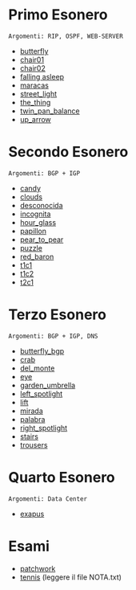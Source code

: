 # Primo Esonero
```Argomenti: RIP, OSPF, WEB-SERVER```
- [butterfly](./butterfly/)
- [chair01](./chair01/)
- [chair02](./chair02/)
- [falling asleep](./falling_asleep/)
- [maracas](./maracas/)
- [street_light](./street_light/)
- [the_thing](./the_thing/)
- [twin_pan_balance](./twin_pan_balance/)
- [up_arrow](./up_arrow/)
# Secondo Esonero
```Argomenti: BGP + IGP```
- [candy](./candy/)
- [clouds](./clouds/)
- [desconocida](./desconocida/)
- [incognita](./incognita/)
- [hour_glass](./hour_glass/)
- [papillon](./papillon/)
- [pear_to_pear](./pear_to_pear/)
- [puzzle](./puzzle/)
- [red_baron](./red_baron/)
- [t1c1](./t1c1/)
- [t1c2](./t1c2/)
- [t2c1](./t2c1/)
# Terzo Esonero
```Argomenti: BGP + IGP, DNS```
- [butterfly_bgp](./butterfly_bgp/)
- [crab](./crab/)
- [del_monte](./del_monte/)
- [eye](./eye)
- [garden_umbrella](./garden_umbrella/)
- [left_spotlight](./left_spotlight/)
- [lift](./lift/)
- [mirada](./mirada/)
- [palabra](./palabra/)
- [right_spotlight](./right_spotlight/)
- [stairs](./stairs/)
- [trousers](./trousers/)
# Quarto Esonero
```Argomenti: Data Center```
- [exapus](./exapus/)
# Esami
- [patchwork](./patchwork/)
- [tennis](./tennis/) (leggere il file NOTA.txt)